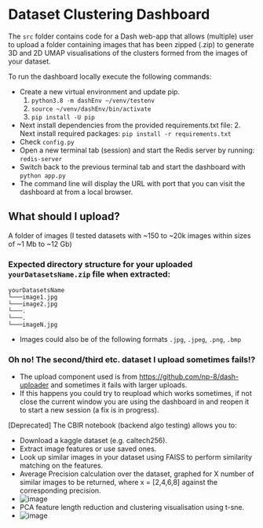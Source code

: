 # Dataset Clustering Dashboard

The `src` folder contains code for a Dash web-app that allows (multiple) user to upload a folder containing images that has been zipped (.zip) to generate 3D and 2D UMAP visualisations of the clusters formed from the images of your dataset.

To run the dashboard locally execute the following commands:
- Create a new virtual environment and update pip.
  1. `python3.8 -m dashEnv ~/venv/testenv` 
  2. `source ~/venv/dashEnv/bin/activate`
  3. `pip install -U pip`
- Next install dependencies from the provided requirements.txt file:
  2. Next install required packages: `pip install -r requirements.txt`
- Check `config.py`
- Open a new terminal tab (session) and start the Redis server by running: `redis-server`
- Switch back to the previous terminal tab and start the dashboard with `python app.py`
- The command line will display the URL with port that you can visit the dashboard at from a local browser.

## What should I upload?
A folder of images (I tested datasets with ~150 to ~20k images within sizes of ~1 Mb to ~12 Gb)
### Expected directory structure for your uploaded `yourDatasetsName.zip` file when extracted:
```
yourDatasetsName
└───image1.jpg
└───image2.jpg
└───.
└───.
└───imageN.jpg
```
  - Images could also be of the following formats `.jpg`, `.jpeg`, `.png`, `.bmp`
### Oh no! The second/third etc. dataset I upload sometimes fails!?
- The upload component used is from https://github.com/np-8/dash-uploader and sometimes it fails with larger uploads.
- If this happens you could try to reupload which works sometimes, if not close the current window you are using the dashboard in and reopen it to start a new session (a fix is in progress).

[Deprecated] The CBIR notebook (backend algo testing) allows you to:
- Download a kaggle dataset (e.g. caltech256).
- Extract image features or use saved ones.
- Look up similar images in your dataset using FAISS to perform similarity matching on the features. 
- Average Precision calculation over the dataset, graphed for X number of similar images to be returned, where x = [2,4,6,8] against the corresponding precision.
- ![image](https://user-images.githubusercontent.com/97547817/151413730-b873ef99-29df-4789-a778-0ca013529d90.png)
- PCA feature length reduction and clustering visualisation using t-sne. 
- ![image](https://user-images.githubusercontent.com/97547817/151413781-5964fb5e-2d54-4062-832e-a160786cdd20.png)

